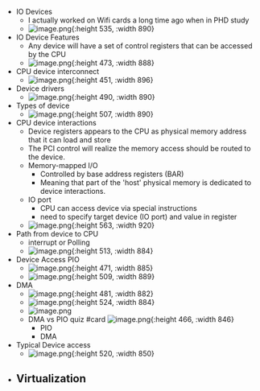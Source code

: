 - IO Devices
	- I actually worked on Wifi cards a long time ago when in PHD study
	- ![image.png](../assets/image_1714459860793_0.png){:height 535, :width 890}
- IO Device Features
	- Any device will have a set of control registers that can be accessed by the CPU
	- ![image.png](../assets/image_1714460295819_0.png){:height 473, :width 888}
- CPU device interconnect
	- ![image.png](../assets/image_1714460454010_0.png){:height 451, :width 896}
- Device drivers
	- ![image.png](../assets/image_1714460779022_0.png){:height 490, :width 890}
- Types of device
	- ![image.png](../assets/image_1714460954497_0.png){:height 507, :width 890}
- CPU device interactions
	- Device registers appears to the CPU as physical memory address that it can load and store
	- The PCI control will realize the memory access should be routed to the device.
	- Memory-mapped I/O
		- Controlled by base address registers (BAR)
		- Meaning that part of the 'host' physical memory is dedicated to device interactions.
	- IO port
		- CPU can access device via special instructions
		- need to specify target device (IO port) and value in register
	- ![image.png](../assets/image_1714461561642_0.png){:height 563, :width 920}
- Path from device to CPU
	- interrupt or Polling
	- ![image.png](../assets/image_1714461651861_0.png){:height 513, :width 884}
- Device Access PIO
	- ![image.png](../assets/image_1714462155574_0.png){:height 471, :width 885}
	- ![image.png](../assets/image_1714462238216_0.png){:height 509, :width 889}
- DMA
	- ![image.png](../assets/image_1714462549574_0.png){:height 481, :width 882}
	- ![image.png](../assets/image_1714463489818_0.png){:height 524, :width 884}
	- ![image.png](../assets/image_1714463522452_0.png)
	- DMA vs PIO quiz #card
	  ![image.png](../assets/image_1714463644234_0.png){:height 466, :width 846}
		- PIO
		- DMA
- Typical Device access
	- ![image.png](../assets/image_1714464108787_0.png){:height 520, :width 850}
- Virtualization
	-